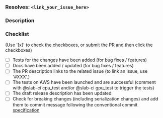 ### Resolves: `<link_your_issue_here>`

### Description

### Checklist 

(Use '[x]' to check the checkboxes, or submit the PR and then click the checkboxes)

* [ ] Tests for the changes have been added (for bug fixes / features)
* [ ] Docs have been added / updated (for bug fixes / features)
* [ ] The PR description links to the related issue (to link an issue, use '#XXX'.)
* [ ] The tests on AWS have been launched and are successful (comment with @slab-ci cpu_test and/or @slab-ci gpu_test to trigger the tests)
* [ ] The draft release description has been updated
* [ ] Check for breaking changes (including serialization changes) and add them to commit message following the conventional commit [specification][conventional-breaking]

<!--
### Requires: `<link_your_required_issue_here>`
-->

[conventional-breaking]: https://www.conventionalcommits.org/en/v1.0.0/#commit-message-with-description-and-breaking-change-footer
